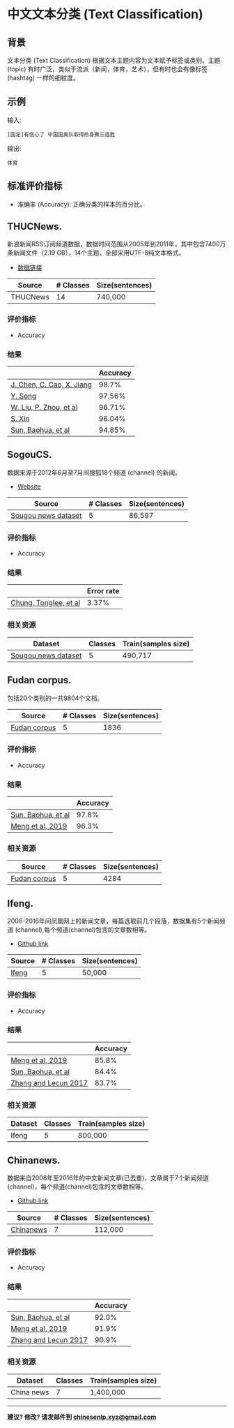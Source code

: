 # 中文文本分类 (Text Classification)


## 背景

文本分类 (Text Classification) 根据文本主题内容为文本赋予标签或类别。主题 (topic) 有时广泛，类似于流派（新闻，体育，艺术），但有时也会有像标签 (hashtag) 一样的细粒度。

## 示例

输入:

```
[国足]有信心了 中国国奥队取得热身赛三连胜
```
输出:

```
体育
```


## 标准评价指标
- 准确率 (Accuracy): 正确分类的样本的百分比。


## <span class="t">THUCNews</span>.


新浪新闻RSS订阅频道数据，数据时间范围从2005年到2011年，其中包含7400万条新闻文件（2.19 GB），14个主题，全部采用UTF-8纯文本格式。

  - [数据链接](http://thuctc.thunlp.org/#%E4%B8%AD%E6%96%87%E6%96%87%E6%9C%AC%E5%88%86%E7%B1%BB%E6%95%B0%E6%8D%AE%E9%9B%86THUCNews)

| Source  | # Classes | Size(sentences)|
| --- |  --- | --- |
| THUCNews |  14 | 740,000 |

### 评价指标
- Accuracy

### 结果

|   | Accuracy |
| --- | --- |
| [J. Chen, C. Cao, X. Jiang](https://www.aclweb.org/anthology/2020.lrec-1.293.pdf) |  98.7% |
| [Y. Song](https://iopscience.iop.org/article/10.1088/1742-6596/1453/1/012156/pdf)| 97.56% |
| [W. Liu, P. Zhou, et al](https://www.aclweb.org/anthology/2020.acl-main.537.pdf) | 96.71% |
| [S. Xin](https://iopscience.iop.org/article/10.1088/1742-6596/1549/2/022011/pdf) | 96.04% |
| [Sun, Baohua, et al](https://arxiv.org/abs/1810.07653) | 94.85% |



## <span class="t">SogouCS</span>.

数据来源于2012年6月至7月间搜狐18个频道 (channel) 的新闻。

  - [Website](http://www.sogou.com/labs/resource/cs.php)

| Source  | # Classes | Size(sentences)|
| --- |  --- | --- |
| [Sougou news dataset](https://www.sciencedirect.com/science/article/abs/pii/S0952197619300090) |  5 | 86,597 |

### 评价指标
- Accuracy

### 结果

|   | Error rate |
| --- | --- |
| [Chung, Tonglee, et al](https://www.sciencedirect.com/science/article/abs/pii/S0952197619300090) | 3.37% |

### 相关资源

| Dataset | Classes | Train(samples size) |
| --- | --- | --- |
| [Sougou news dataset](https://github.com/koalaGreener/Character-level-Convolutional-Network-for-Text-Classification-Applied-to-Chinese-Corpus) | 5 | 490,717 |


## <span class="t">Fudan corpus</span>.

包括20个类别的一共9804个文档。


| Source  | # Classes | Size(sentences)|
| --- |  --- | --- |
| [Fudan corpus](https://www.semanticscholar.org/paper/cw2vec%3A-Learning-Chinese-Word-Embeddings-with-Cao-Lu/57b57e88edcc9a20c78388e847b42e088b451c55) |  5 | 1836 |

### 评价指标
- Accuracy

### 结果

|   | Accuracy |
| --- | --- |
| [Sun, Baohua, et al](https://arxiv.org/abs/1810.07653) | 97.8% |
| [Meng et al, 2019](https://arxiv.org/pdf/1901.10125.pdf) | 96.3% |

### 相关资源

| Source  | # Classes | Size(sentences)|
| --- |  --- | --- |
| [Fudan corpus](https://www.semanticscholar.org/paper/cw2vec%3A-Learning-Chinese-Word-Embeddings-with-Cao-Lu/57b57e88edcc9a20c78388e847b42e088b451c55) |  5 | 4284 |

## <span class="t">Ifeng</span>.

2006-2016年间凤凰网上的新闻文章，每篇选取前几个段落，数据集有5个新闻频道 (channel),每个频道(channel)包含的文章数相等。

  - [Github link](https://github.com/zhangxiangxiao/glyph)

| Source  | # Classes | Size(sentences)|
| --- |  --- | --- |
| [Ifeng](https://github.com/zhangxiangxiao/glyph) |  5 | 50,000 |

### 评价指标
- Accuracy

### 结果

|   | Accuracy |
| --- | --- |
| [Meng et al, 2019](https://arxiv.org/pdf/1901.10125.pdf) | 85.8% |
| [Sun, Baohua, et al](https://arxiv.org/abs/1810.07653) | 84.4% |
| [Zhang and Lecun 2017](https://arxiv.org/abs/1708.02657) | 83.7% |

### 相关资源

| Dataset | Classes | Train(samples size) |
| --- | --- | --- |
| Ifeng | 5 | 800,000 |

## <span class="t">Chinanews</span>.

数据来自2008年至2016年的中文新闻文章(已去重)，文章属于7个新闻频道(channel)，每个频道(channel)包含的文章数相等。

- [Github link](https://github.com/zhangxiangxiao/glyph)

| Source  | # Classes | Size(sentences)|
| --- |  --- | --- |
| [Chinanews](https://github.com/zhangxiangxiao/glyph) |  7 | 112,000 |

### 评价指标
- Accuracy

### 结果

|   | Accuracy |
| --- | --- |
| [Sun, Baohua, et al](https://arxiv.org/abs/1810.07653) | 92.0% |
| [Meng et al, 2019](https://arxiv.org/pdf/1901.10125.pdf) | 91.9% |
| [Zhang and Lecun 2017](https://arxiv.org/abs/1708.02657) | 90.9% |

### 相关资源

| Dataset | Classes | Train(samples size) |
| --- | --- | --- |
| China news | 7 | 1,400,000 |


---

**建议? 修改? 请发邮件到 [chinesenlp.xyz@gmail.com](mailto:chinesenlp.xyz@gmail.com)**







